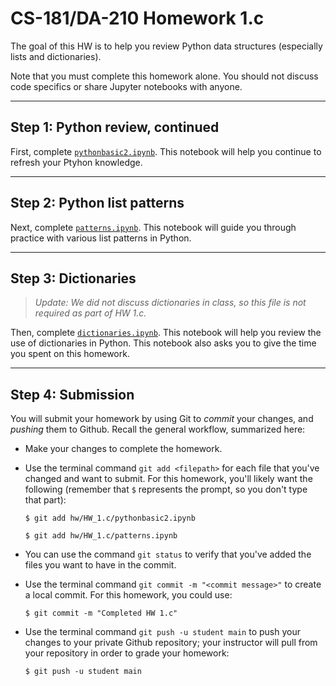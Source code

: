 # CS-181/DA-210 Homework 1.c

The goal of this HW is to help you review Python data structures (especially lists and dictionaries).

Note that you must complete this homework alone.  You should not discuss code specifics or share Jupyter notebooks with anyone.

---

## Step 1: Python review, continued

First, complete [`pythonbasic2.ipynb`](pythonbasic2.ipynb).  This notebook will help you continue to refresh your Ptyhon knowledge.

---

## Step 2: Python list patterns

Next, complete [`patterns.ipynb`](patterns.ipynb).  This notebook will guide you through practice with various list patterns in Python.

---


## Step 3: Dictionaries

> *Update: We did not discuss dictionaries in class, so this file is not required as part of HW 1.c.*

Then, complete [`dictionaries.ipynb`](dictionaries.ipynb).  This notebook will help you review the use of dictionaries in Python.  This notebook also asks you to give the time you spent on this homework.

---

## Step 4: Submission

You will submit your homework by using Git to *commit* your changes, and *pushing* them to Github.  Recall the general workflow, summarized here:

- Make your changes to complete the homework.

- Use the terminal command `git add <filepath>` for each file that you've changed and want to submit.  For this homework, you'll likely want the following (remember that `$` represents the prompt, so you don't type that part):

    ```
    $ git add hw/HW_1.c/pythonbasic2.ipynb

    $ git add hw/HW_1.c/patterns.ipynb
    ```

- You can use the command `git status` to verify that you've added the files you want to have in the commit.

- Use the terminal command `git commit -m "<commit message>"` to create a local commit.  For this homework, you could use:

    ```
    $ git commit -m "Completed HW 1.c"
    ```

- Use the terminal command `git push -u student main` to push your changes to your private Github repository; your instructor will pull from your repository in order to grade your homework:

    ```
    $ git push -u student main
    ```